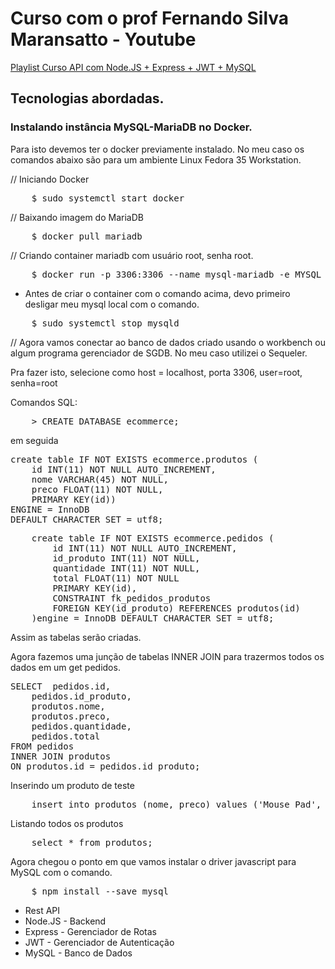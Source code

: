 <h1>Curso com o prof Fernando Silva Maransatto - Youtube</h1>

<a target='_blank' href='https://www.youtube.com/watch?v=642J5YzLXDk&list=PLWgD0gfm500EMEDPyb3Orb28i7HK5_DkR&index=1'>Playlist Curso API com Node.JS + Express + JWT + MySQL</a>

<h2>Tecnologias abordadas.</h2>

<h3>Instalando instância MySQL-MariaDB no Docker.</h3>

<p>Para isto devemos ter o docker previamente instalado. No meu caso os comandos abaixo são para um ambiente Linux Fedora 35 Workstation.</p>

// Iniciando Docker

<pre>
    $ sudo systemctl start docker
</pre>

// Baixando imagem do MariaDB

<pre>
    $ docker pull mariadb
</pre>

// Criando container mariadb com usuário root, senha root.

<pre>
    $ docker run -p 3306:3306 --name mysql-mariadb -e MYSQL_ROOT_PASSWORD=root -d mariadb
</pre>

- Antes de criar o container com o comando acima, devo primeiro desligar meu mysql local com o comando.

<pre>
    $ sudo systemctl stop mysqld
</pre>

// Agora vamos conectar ao banco de dados criado usando o workbench ou algum programa gerenciador de SGDB. No meu caso utilizei o Sequeler.

Pra fazer isto, selecione como host = localhost, porta 3306, user=root, senha=root

Comandos SQL:

<pre>
    > CREATE DATABASE ecommerce;
</pre>


em seguida

<pre>
create table IF NOT EXISTS ecommerce.produtos (
	id INT(11) NOT NULL AUTO_INCREMENT,
	nome VARCHAR(45) NOT NULL,
	preco FLOAT(11) NOT NULL,
	PRIMARY KEY(id))
ENGINE = InnoDB 
DEFAULT CHARACTER SET = utf8;
</pre>
<pre>
    create table IF NOT EXISTS ecommerce.pedidos (
    	id INT(11) NOT NULL AUTO_INCREMENT,
    	id_produto INT(11) NOT NULL,
    	quantidade INT(11) NOT NULL,
        total FLOAT(11) NOT NULL
    	PRIMARY KEY(id),
    	CONSTRAINT fk_pedidos_produtos
    	FOREIGN KEY(id_produto) REFERENCES produtos(id)
    )engine = InnoDB DEFAULT CHARACTER SET = utf8;
</pre>
Assim as tabelas serão criadas.


Agora fazemos uma junção de tabelas INNER JOIN para trazermos todos os dados 
em um get pedidos.
<pre>
SELECT 	pedidos.id,
	pedidos.id_produto,
	produtos.nome,
	produtos.preco,
	pedidos.quantidade,
	pedidos.total
FROM pedidos
INNER JOIN produtos
ON produtos.id = pedidos.id_produto;
</pre>

Inserindo um produto de teste

<pre>
    insert into produtos (nome, preco) values ('Mouse Pad', 19.90);
</pre>

Listando todos os produtos

<pre>
    select * from produtos;
</pre>

Agora chegou o ponto em que vamos instalar o driver javascript para MySQL com o comando.

<pre>
    $ npm install --save mysql 
</pre>



<ul>
    <li>Rest API</li>
    <li>Node.JS - Backend</li>
    <li>Express - Gerenciador de Rotas</li>
    <li>JWT - Gerenciador de Autenticação</li>
    <li>MySQL - Banco de Dados</li>
</ul>
